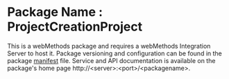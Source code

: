 # Package Name : ProjectCreationProject
This is a webMethods package and requires a webMethods Integration Server to host it. Package versioning and configuration can be found in the package [manifest](./ProjectCreationProject/manifest.v3) file. Service and API documentation is available on the package's home page http://&lt;server&gt;:&lt;port&gt;/&lt;packagename>.